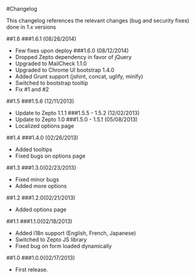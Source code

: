 #Changelog

This changelog references the relevant changes (bug and security fixes) done in 1.x versions

##1.6
###1.6.1 (08/28/2014)
- Few fixes upon deploy
###1.6.0 (08/12/2014)
- Dropped Zepto dependency in favor of jQuery
- Upgraded to MailCheck 1.1.0
- Upgraded to Chrome UI bootstrap 1.4.0
- Added Grunt support (jshint, concat, uglify, minify)
- Switched to bootstrap tooltip
- Fix #1 and #2

##1.5
###1.5.6 (12/11/2013)
- Update to Zepto 1.1.1
###1.5.5 - 1.5.2 (12/02/2013)
- Update to Zepto 1.0
###1.5.0 - 1.5.1 (05/08/2013)
- Localized options page

##1.4
###1.4.0 (02/26/2013)
- Added tooltips
- Fixed bugs on options page

##1.3
###1.3.0(02/23/2013)
- Fixed minor bugs
- Added more options

##1.2
###1.2.0(02/21/2013)
- Added options page

##1.1
###1.1.0(02/18/2013)
- Added i18n support (English, French, Japanese)
- Switched to Zepto JS library
- Fixed bug on form loaded dynamically

##1.0
###1.0.0(02/17/2013)
- First release.

